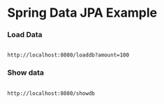 # Spring Data JPA Example

### Load Data

```

http://localhost:8080/loaddb?amount=100
```

### Show data

```

http://localhost:8080/showdb
```